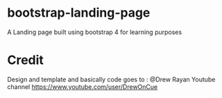 # bootstrap-landing-page
A Landing page built using bootstrap 4 for learning purposes

# Credit 
Design and template and basically code goes to : @Drew Rayan Youtube channel https://www.youtube.com/user/DrewOnCue
